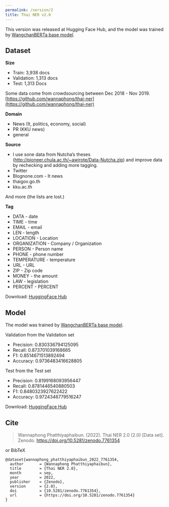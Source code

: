 ```yaml
---
permalink: /version/2
title: Thai NER v2.0
---
```


This version was released at Hugging Face Hub, and the model was trained by [WangchanBERTa base model](https://huggingface.co/airesearch/wangchanberta-base-att-spm-uncased).

## Dataset

**Size**

- Train: 3,938 docs
- Validation: 1,313 docs
- Test: 1,313 Docs

Some data come from crowdsourcing between Dec 2018 - Nov 2019. [https://github.com/wannaphong/thai-ner](https://github.com/wannaphong/thai-ner)

**Domain**
- News (It, politics, economy, social)
- PR (KKU news)
- general

**Source**
- I use sone data from Nutcha’s theses (http://pioneer.chula.ac.th/~awirote/Data-Nutcha.zip) and improve data by rechecking and adding more tagging.
- Twitter
- Blognone.com - It news
- thaigov.go.th
- kku.ac.th

And more (the lists are lost.)

**Tag**

- DATA - date
- TIME - time
- EMAIL - email
- LEN - length
- LOCATION - Location
- ORGANIZATION - Company / Organization
- PERSON - Person name
- PHONE - phone number
- TEMPERATURE - temperature
- URL - URL
- ZIP - Zip code
- MONEY - the amount
- LAW - legislation
- PERCENT - PERCENT

Download: [HuggingFace Hub](https://huggingface.co/datasets/pythainlp/thainer-corpus-v2)


## Model

The model was trained by [WangchanBERTa base model](https://huggingface.co/airesearch/wangchanberta-base-att-spm-uncased).

Validation from the Validation set
- Precision: 0.830336794125095
- Recall: 0.873701039168665
- F1: 0.8514671513892494
- Accuracy: 0.9736483416628805

Test from the Test set
- Precision: 0.8199168093956447
- Recall: 0.8781446540880503
- F1: 0.8480323927622422
- Accuracy: 0.9724346779516247

Download: [HuggingFace Hub](https://huggingface.co/datasets/pythainlp/thainer-corpus-v2)

## Cite

> Wannaphong Phatthiyaphaibun. (2022). Thai NER 2.0 (2.0) [Data set]. Zenodo. https://doi.org/10.5281/zenodo.7761354

or BibTeX

```
@dataset{wannaphong_phatthiyaphaibun_2022_7761354,
  author       = {Wannaphong Phatthiyaphaibun},
  title        = {Thai NER 2.0},
  month        = sep,
  year         = 2022,
  publisher    = {Zenodo},
  version      = {2.0},
  doi          = {10.5281/zenodo.7761354},
  url          = {https://doi.org/10.5281/zenodo.7761354}
}
```
